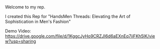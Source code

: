 Welcome to my rep.


I created this Rep for "HandsMen Threads: Elevating the Art of Sophistication in Men's Fashion"


Demo  Video:
https://drive.google.com/file/d/1KggcJyHo9CRZJI6d6aEXnEq7iiFKh5lK/view?usp=sharing
